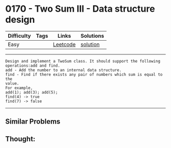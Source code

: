 # 0170 - Two Sum III - Data structure design

Difficulty  | Tags | Links | Solutions
----------- | ---- | ----- | -----
Easy |  | [Leetcode](https://leetcode.com/problems/two-sum-iii-data-structure-design) | [solution](https://leetcode.com/problems/two-sum-iii-data-structure-design/solution/)


-----------

```
Design and implement a TwoSum class. It should support the following
operations:add and find.
add - Add the number to an internal data structure.
find - Find if there exists any pair of numbers which sum is equal to the
value.
For example,
add(1); add(3); add(5);
find(4) -> true
find(7) -> false
```

-----------


## Similar Problems




## Thought:

